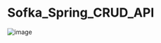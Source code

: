 ﻿# Sofka_Spring_CRUD_API
 
 ![image](https://user-images.githubusercontent.com/61658807/165659002-10cb4a39-e7b2-48ed-87cc-e1996a44f8b8.png)

